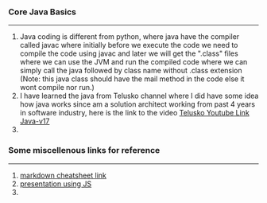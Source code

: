 ### Core Java Basics
------------------
1. Java coding is different from python, where java have the compiler called javac where initially before we execute the code we need to compile the code using javac and later we will get the ".class" files where we can use the JVM and run the compiled code where we can simply call the java followed by class name without .class extension (Note: this java class should have the mail method in the code else it wont compile nor run.)
2. I have learned the java from Telusko channel where I did have some idea how java works since am a solution architect working from past 4 years in software industry, here is the link to the video [Telusko Youtube Link Java-v17](https://youtu.be/BGTx91t8q50)
3. 





### Some miscellenous links for reference
--------------------
1. [markdown cheatsheet link](https://www.markdownguide.org/cheat-sheet/)
2. [presentation using JS](https://revealjs.com/)
3. 